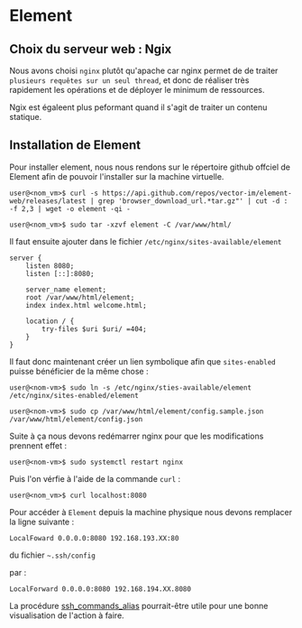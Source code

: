# Element

## Choix du serveur web : Ngix

Nous avons choisi `nginx` plutôt qu'apache car nginx permet de de traiter `plusieurs requêtes sur un seul thread`, et donc de réaliser très rapidement les opérations et de déployer le minimum de ressources.

Ngix est égaleent plus peformant quand il s'agit de traiter un contenu statique.

## Installation de Element

Pour installer element, nous nous rendons sur le répertoire github offciel de Element afin de pouvoir l'installer sur la machine virtuelle. 


```console
user@<nom_vm>$ curl -s https://api.github.com/repos/vector-im/element-web/releases/latest | grep 'browser_download_url.*tar.gz"' | cut -d : -f 2,3 | wget -o element -qi -
```

```console
user@<nom_vm>$ sudo tar -xzvf element -C /var/www/html/
```

Il faut ensuite ajouter dans le fichier `/etc/nginx/sites-available/element`

```text
server {
    listen 8080;
    listen [::]:8080;

    server_name element;
    root /var/www/html/element;
    index index.html welcome.html;

    location / {
        try-files $uri $uri/ =404;
    }
}
```

Il faut donc maintenant créer un lien symbolique afin que `sites-enabled` puisse bénéficier de la même chose : 

```console
user@<nom-vm>$ sudo ln -s /etc/nginx/sties-available/element /etc/nginx/sites-enabled/element
```

```console
user@<nom-vm>$ sudo cp /var/www/html/element/config.sample.json /var/www/html/element/config.json
```

Suite à ça nous devons redémarrer nginx pour que les modifications prennent effet : 

```console
user@<nom-vm>$ sudo systemctl restart nginx
```

Puis l'on vérfie à l'aide de la commande `curl` : 

```console
user@<nom_vm>$ curl localhost:8080
```

Pour accéder à `Element` depuis la machine physique nous devons remplacer la ligne suivante : 

```text
LocalFoward 0.0.0.0:8080 192.168.193.XX:80
```

du fichier `~.ssh/config`

par : 

```text
LocalForward 0.0.0.0:8080 192.168.194.XX.8080
```

La procédure [ssh_commands_alias](./ssh_commands_alias.md) pourrait-être utile pour une bonne visualisation de l'action à faire.
